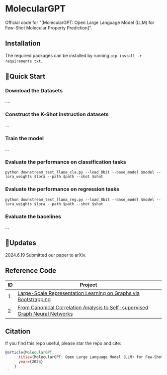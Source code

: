 # MolecularGPT
Official code for "[MolecularGPT: Open Large Language Model (LLM) for Few-Shot Molecular Property Prediction]".

## Installation
The required packages can be installed by running `pip install -r requirements.txt`.

## 🚀Quick Start

### Download the Datasets
....
### Construct the K-Shot instruction datasets
...
### Train the model
...
### Evaluate the performance on classification tasks 
`python downstream_test_llama_cla.py --load_8bit --base_model $model --lora_weights $lora --path $path --shot $shot` 
### Evaluate the performance on regression tasks 
`python downstream_test_llama_reg.py --load_8bit --base_model $model --lora_weights $lora --path $path --shot $shot` 
### Evaluate the bacelines
...

## 📱️Updates
2024.6.19 Submitted our paper to arXiv.

## Reference Code

| **ID** | **Project** | 
|--------|---------|
| 1      | [Large-Scale Representation Learning on Graphs via Bootstrapping](https://arxiv.org/abs/2102.06514)      | 
| 2      | [From Canonical Correlation Analysis to Self-supervised Graph Neural Networks](https://arxiv.org/abs/2106.12484) | 

## Citation

If you find this repo useful, please star the repo and cite:

```bibtex
@article{MolecularGPT,
      title={MolecularGPT: Open Large Language Model (LLM) for Few-Shot Molecular Property Prediction},
      year={2024}
    }
``
